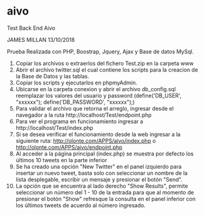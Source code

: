 # aivo
Test Back End Aivo

JAMES MILLAN
13/10/2018

Prueba Realizada con PHP, Boostrap, Jquery, Ajax y Base de datos MySql.

1.  Copiar los archivos o extraerlos del fichero Test.zip en la carpeta www
2.  Abrir el archivo twitter.sql el cual contiene los scripts para la creacion de la Base de Datos y las tablas.
3.  Copiar los scripts y ejecutarlos en phpmyAdmin.
3.  Ubicarse en la carpeta conexion y abrir el archivo db_config.sql reemplazar los valores del usuario y password (define('DB_USER', "xxxxxx");  define('DB_PASSWORD', "xxxxxx");)
4.  Para validar el archivo que retorna el arreglo, ingresar desde el navegador a la ruta http://localhost/Test/endpoint.php
5.  Para ver el programa en funcionamiento ingresar a http://localhost/Test/index.php
7.  Si se desea verificar el funcionamiento desde la web ingresar a la siguiente ruta:  http://olonte.com/APPS/aivo/index.php o http://olonte.com/APPS/aivo/endpoint.php
8.  Al acceder a la página principal (index.php) se muestra por defecto los últimos 10 tweets en la parte inferior
9.  Se ha creado una opción "New Twitter" en el panel izquierdo para insertar un nuevo tweet, basta solo con seleccionar un nombre de la lista desplegable, escribir un mensaje y presionar el botón "Send".
10. La opción que se encuentra al lado derecho "Show Results", permite seleccionar un número del 1 - 10 de la entrada para que al momento de presionar el botón "Show" refresque la consulta en el panel inferior con los últimos tweets de acuerdo al número ingresado.
